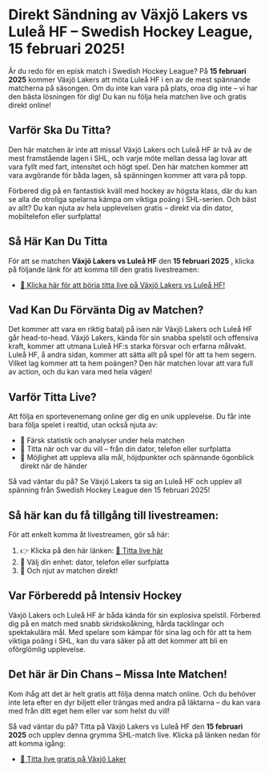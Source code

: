 # Direkt Sändning av Växjö Lakers vs Luleå HF – Swedish Hockey League, 15 februari 2025!

Är du redo för en episk match i Swedish Hockey League? På **15 februari 2025** kommer Växjö Lakers att möta Luleå HF i en av de mest spännande matcherna på säsongen. Om du inte kan vara på plats, oroa dig inte – vi har den bästa lösningen för dig! Du kan nu följa hela matchen live och gratis direkt online!

## Varför Ska Du Titta?

Den här matchen är inte att missa! Växjö Lakers och Luleå HF är två av de mest framstående lagen i SHL, och varje möte mellan dessa lag lovar att vara fyllt med fart, intensitet och högt spel. Den här matchen kommer att vara avgörande för båda lagen, så spänningen kommer att vara på topp.

Förbered dig på en fantastisk kväll med hockey av högsta klass, där du kan se alla de otroliga spelarna kämpa om viktiga poäng i SHL-serien. Och bäst av allt? Du kan njuta av hela upplevelsen gratis – direkt via din dator, mobiltelefon eller surfplatta!

## Så Här Kan Du Titta

För att se matchen **Växjö Lakers vs Luleå HF** den **15 februari 2025** , klicka på följande länk för att komma till den gratis livestreamen:

- [🔴 Klicka här för att börja titta live på Växjö Lakers vs Luleå HF!](https://tinyurl.com/livestreamfreeo?st=V%C3%A4xj%C3%B6+Lakers+vs+Lule%C3%A5+HF&si=ghc)

## Vad Kan Du Förvänta Dig av Matchen?

Det kommer att vara en riktig batalj på isen när Växjö Lakers och Luleå HF går head-to-head. Växjö Lakers, kända för sin snabba spelstil och offensiva kraft, kommer att utmana Luleå HF:s starka försvar och erfarna målvakt. Luleå HF, å andra sidan, kommer att sätta allt på spel för att ta hem segern. Vilket lag kommer att ta hem poängen? Den här matchen lovar att vara full av action, och du kan vara med hela vägen!

## Varför Titta Live?

Att följa en sportevenemang online ger dig en unik upplevelse. Du får inte bara följa spelet i realtid, utan också njuta av:

- 🎯 Färsk statistik och analyser under hela matchen
- 📱 Titta när och var du vill – från din dator, telefon eller surfplatta
- 🏒 Möjlighet att uppleva alla mål, höjdpunkter och spännande ögonblick direkt när de händer

Så vad väntar du på? Se Växjö Lakers ta sig an Luleå HF och upplev all spänning från Swedish Hockey League den 15 februari 2025!

## Så här kan du få tillgång till livestreamen:

För att enkelt komma åt livestreamen, gör så här:

1. 👉 Klicka på den här länken: [🔴 Titta live här](https://tinyurl.com/livestreamfreeo?st=V%C3%A4xj%C3%B6+Lakers+vs+Lule%C3%A5+HF&si=ghc)
2. 📱 Välj din enhet: dator, telefon eller surfplatta
3. 🏒 Och njut av matchen direkt!

## Var Förberedd på Intensiv Hockey

Växjö Lakers och Luleå HF är båda kända för sin explosiva spelstil. Förbered dig på en match med snabb skridskoåkning, hårda tacklingar och spektakulära mål. Med spelare som kämpar för sina lag och för att ta hem viktiga poäng i SHL, kan du vara säker på att det kommer att bli en oförglömlig upplevelse.

## Det här är Din Chans – Missa Inte Matchen!

Kom ihåg att det är helt gratis att följa denna match online. Och du behöver inte leta efter en dyr biljett eller trängas med andra på läktarna – du kan vara med från ditt eget hem eller var som helst du vill!

Så vad väntar du på? Titta på Växjö Lakers vs Luleå HF den **15 februari 2025** och upplev denna grymma SHL-match live. Klicka på länken nedan för att komma igång:

- [🚨 Titta live gratis på Växjö Laker](https://tinyurl.com/livestreamfreeo?st=V%C3%A4xj%C3%B6+Lakers+vs+Lule%C3%A5+HF&si=ghc)
